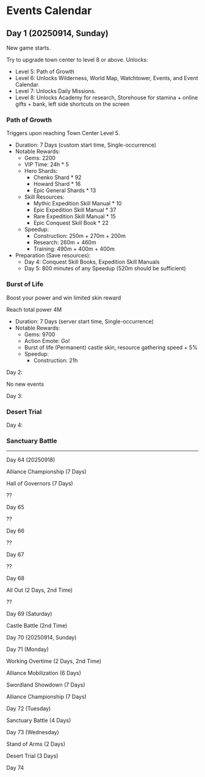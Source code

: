 # Events Calendar

## Day 1 (20250914, Sunday)

New game starts.

Try to upgrade town center to level 8 or above. Unlocks:

- Level 5: Path of Growth
- Level 6: Unlocks Wilderness, World Map, Watchtower, Events, and Event Calendar.
- Level 7: Unlocks Daily Missions.
- Level 8: Unlocks Academy for research, Storehouse for stamina + online gifts + bank, left side shortcuts on the screen

### Path of Growth

Triggers upon reaching Town Center Level 5.

- Duration: 7 Days (custom start time, Single-occurrence)
- Notable Rewards:
  - Gems: 2200
  - VIP Time: 24h * 5
  - Hero Shards:
    - Chenko Shard * 92
    - Howard Shard * 16
    - Epic General Shards * 13
  - Skill Resources:
    - Mythic Expedition Skill Manual * 10
    - Epic Expedition Skill Manual * 37
    - Rare Expedition Skill Manual * 15
    - Epic Conquest Skill Book * 22
  - Speedup:
    - Construction: 250m + 270m + 200m
    - Research: 260m + 460m
    - Training: 490m + 400m + 400m
- Preparation (Save resources):
  - Day 4: Conquest Skill Books, Expedition Skill Manuals
  - Day 5: 800 minutes of any Speedup (520m should be sufficient)

### Burst of Life

Boost your power and win limited skin reward

Reach total power 4M

- Duration: 7 Days (server start time, Single-occurrence)
- Notable Rewards:
  - Gems: 9700
  - Action Emote: Go!
  - Burst of life (Permanent) castle skin, resource gathering speed + 5%
  - Speedup:
    - Construction: 21h

Day 2:

No new events

Day 3:

### Desert Trial

Day 4:

### Sanctuary Battle

---

Day 64 (20250918)

Alliance Championship (7 Days)

Hall of Governors (7 Days)

??

Day 65

??

Day 66

??

Day 67

??

Day 68

All Out (2 Days, 2nd Time)

??

Day 69 (Saturday)

Castle Battle (2nd Time)

Day 70 (20250914, Sunday)

Day 71 (Monday)

Working Overtime (2 Days, 2nd Time)

Alliance Mobilization (6 Days)

Swordland Showdown (7 Days)

Alliance Championship (7 Days)

Day 72 (Tuesday)

Sanctuary Battle (4 Days)

Day 73 (Wednesday)

Stand of Arms (2 Days)

Desert Trial (3 Days)

Day 74
